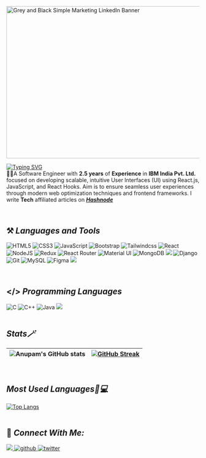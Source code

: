 <img width="1584" height="396" alt="Grey and Black Simple Marketing LinkedIn Banner" src="https://github.com/user-attachments/assets/3178b53e-0453-4423-9e1b-7647d8213122" /><br/>

[![Typing SVG](https://readme-typing-svg.herokuapp.com?font=Poppins&weight=600&size=30&pause=1000&color=5071FF&width=435&lines=Hello+World+%F0%9F%91%8B%F0%9F%8C%8D)](https://git.io/typing-svg) <br/>
👨‍💻A Software Engineer with <b>2.5 years</b> of <b>Experience</b> in <b>IBM India Pvt. Ltd.</b> focused on developing scalable, intuitive User Interfaces (UI) using React.js, JavaScript, and React Hooks. Aim is to ensure seamless user experiences through modern web optimization techniques and frontend frameworks. I write <b>Tech</b> affiliated articles on <b>_[Hashnode](https://anupamkumarkrishnan.hashnode.dev/)_</b><br>


<br>
  
  ## ⚒ _Languages and Tools_
   <img alt="HTML5" src="https://img.shields.io/badge/html5-3B82F6.svg?style=for-the-badge&logo=html5&logoColor=white"/>  <img alt="CSS3" src="https://img.shields.io/badge/css3-3B82F6.svg?style=for-the-badge&logo=css3&logoColor=white"/>  <img alt="JavaScript" src="https://img.shields.io/badge/JavaScript-3B82F6?style=for-the-badge&logo=JavaScript&logoColor=white"/> <img alt="Bootstrap" src="https://img.shields.io/badge/Bootstrap-3B82F6?style=for-the-badge&logo=bootstrap&logoColor=white"/> <img alt="Tailwindcss" src="https://img.shields.io/badge/Tailwind_CSS-3B82F6?style=for-the-badge&logo=tailwind-css&logoColor=white"/> <img alt="React" src="https://img.shields.io/badge/React-3B82F6?style=for-the-badge&logo=react&logoColor=61DAFB"/>  ![NodeJS](https://img.shields.io/badge/Node.js-3B82F6?style=for-the-badge&logo=node.js&logoColor=white)  <img alt="Redux" src="https://img.shields.io/badge/Redux-3B82F6?style=for-the-badge&logo=redux&logoColor=white"/> <img alt="React Router" src="https://img.shields.io/badge/React_Router-3B82F6?style=for-the-badge&logo=react-router&logoColor=white" /> <img alt="Material UI" src="https://img.shields.io/badge/Material--UI-3B82F6?style=for-the-badge&logo=material-ui&logoColor=white"/> <img alt="MongoDB" src="https://img.shields.io/badge/MongoDB-3B82F6?style=for-the-badge&logo=mongodb&logoColor=white"/> <img src="https://img.shields.io/badge/Express.js-3B82F6?style=for-the-badge" />  <img alt="Django" src="https://img.shields.io/badge/Django-3B82F6?style=for-the-badge&logo=django&logoColor=white"/> <img alt="Git" src="https://img.shields.io/badge/GIT-3B82F6?style=for-the-badge&logo=git&logoColor=white"/>  <img alt="MySQL" src="https://img.shields.io/badge/MySQL-3B82F6?style=for-the-badge&logo=mysql&logoColor=white"/> <img alt="Figma" src="https://img.shields.io/badge/Figma-3B82F6?style=for-the-badge&logo=figma&logoColor=white"/> <img src="https://img.shields.io/badge/Visual_Studio_Code-3B82F6?style=for-the-badge&logo=visual%20studio%20code&logoColor=white" />
  
<br>
  
 ## </> _Programming Languages_

 <img alt="C" src="https://img.shields.io/badge/C-3B82F6?style=for-the-badge&logo=c&logoColor=white"/> <img alt="C++" src="https://img.shields.io/badge/C%2B%2B-3B82F6?style=for-the-badge&logo=c%2B%2B&logoColor=white"/> <img alt="Java" src="https://img.shields.io/badge/Java-3B82F6?style=for-the-badge&logo=openjdk&logoColor=white"/> <img src="https://img.shields.io/badge/Python-3B82F6?style=for-the-badge&logo=python&logoColor=white" />
 <br><br>
 
 ## _Stats🪄_

|![Anupam's GitHub stats](https://github-readme-stats.vercel.app/api?username=anupam-kumar-krishnan&show_icons=true&theme=holi)|[![GitHub Streak](https://nirzak-streak-stats.vercel.app?user=anupam-kumar-krishnan&theme=algolia)](https://git.io/streak-stats)|
|-----|-----|


 <br>
 
 ## _Most Used Languages🚀💻_

[![Top Langs](https://github-readme-stats.vercel.app/api/top-langs/?username=anupam-kumar-krishnan&layout=compact&theme=gotham)](https://github.com/anupam-kumar-krishnan)<br>
 <br>
<!--
## Recent Projects
<a href="https://github.com/anupam-kumar-krishnan/Hire-Youtubers">
<img src="https://github-readme-stats.vercel.app/api/pin/?username=anupam-kumar-krishnan&repo=Hire-Youtubers&show_icons=true&theme=gotham "></a>
<a href="https://github.com/anupam-kumar-krishnan/News-Aggregator-Khabrilal"><img src="https://github-readme-stats.vercel.app/api/pin/?username=anupam-kumar-krishnan&repo=News-Aggregator-Khabrilal&show_icons=true&theme=gotham"></a> -->

 
## 🤝 _Connect With Me:_  

 <a href= "https://www.linkedin.com/in/anupamkumarkrishnan/" target="_blank"> 
<img src="https://img.shields.io/badge/LinkedIn-0077B5?style=for-the-badge&logo=linkedin&logoColor=white" />
</a>
<a href="https://github.com/anupam-kumar-krishnan" target="_blank">
<img src="https://img.shields.io/badge/GitHub-100000?style=for-the-badge&logo=github&logoColor=white" alt=github />
</a>
<a href="https://twitter.com/krishnan_anupan" target="_blank">
<img src="https://img.shields.io/badge/Twitter-1DA1F2?style=for-the-badge&logo=twitter&logoColor=white" alt="twitter" />
</a>







